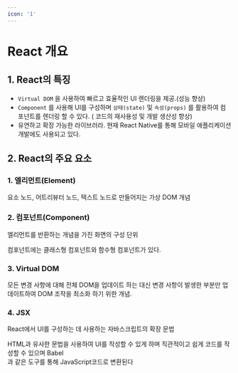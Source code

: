 ```yaml
---
icon: '1'
---
```


# React 개요

## 1. React의 특징

* `Virtual DOM` 을 사용하여 빠르고 효율적인 UI 렌더링을 제공.(성능 향상)
* `Component` 를 사용해 UI를 구성하며 `상태(state)` 및 `속성(props)` 를 활용하여 컴포넌트를 렌더링 할 수 있다. ( 코드의 재사용성 및 개발 생산성 향상)
* 유연하고 확장 가능한 라이브러라. 현재 React Native를 통해 모바일 애플리케이션 개발에도 사용되고 있다.

## 2. React의 주요 요소

### 1. 엘리먼트(Element)

요소 노드, 어트리뷰터 노드, 텍스트 노드로 만들어지는 가상 DOM 개념

### 2. 컴포넌트(Component)

엘리먼트를 반환하는 개념을 가진 화면의 구성 단위

컴포넌트에는 클래스형 컴포넌트와 함수형 컴포넌트가 있다.

### 3. Virtual DOM

모든 변경 사항에 대해 전체 DOM을 업데이트 하는 대신 변경 사항이 발생한 부분만 업데이트하여 DOM 조작을 최소화 하기 위한 개념.

### 4. JSX

React에서 UI를 구성하는 데 사용하는 자바스크립트의 확장 문법

HTML과 유사한 문법을 사용하여 UI를 작성할 수 있게 하며 직관적이고 쉽게 코드를 작성할 수 있으며 Babel\
과 같은 도구를 통해 JavaScript코드로 변환된다
